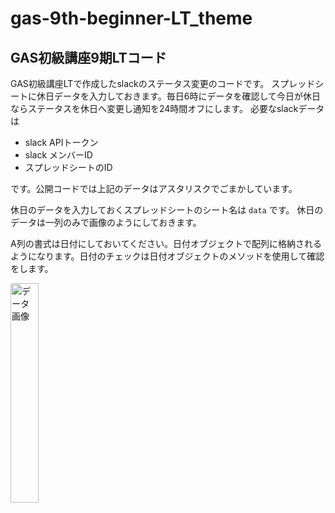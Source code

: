 # gas-9th-beginner-LT_theme
## GAS初級講座9期LTコード

GAS初級講座LTで作成したslackのステータス変更のコードです。
スプレッドシートに休日データを入力しておきます。毎日6時にデータを確認して今日が休日ならステータスを休日へ変更し通知を24時間オフにします。
必要なslackデータは
- slack APIトークン
- slack メンバーID
- スプレッドシートのID

です。公開コードでは上記のデータはアスタリスクでごまかしています。

休日のデータを入力しておくスプレッドシートのシート名は ```data``` です。
休日のデータは一列のみで画像のようにしておきます。

A列の書式は日付にしておいてください。日付オブジェクトで配列に格納されるようになります。日付のチェックは日付オブジェクトのメソッドを使用して確認をします。

<img src="https://github.com/juju-voodoo/imageArchive/blob/main/dataSpreadSheetExample.png" alt="データ画像" titel="見本" width="30%" height="30%">


